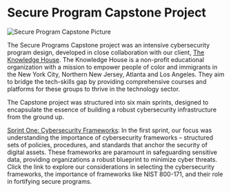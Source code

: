 # Secure Program Capstone Project

![Secure Program Capstone Picture](https://github.com/jjperipheral/TKHSecureProgramCapstoneProject/blob/main/secprogramlogo.jpeg)


The Secure Programs Capstone project was an intensive cybersecurity program design, developed in close collaboration with our client, [The Knowledge House](www.theknowledgehouse.org). The Knowledge House is a non-profit educational organization with a mission to empower people of color and immigrants in the New York City, Northern New Jersey, Atlanta and Los Angeles. They aim to bridge the tech-skills gap by providing comprehensive courses and platforms for these groups to thrive in the technology sector.

The Capstone project was structured into six main sprints, designed to encapsulate the essence of building a robust cybersecurity infrastructure from the ground up.

[Sprint One: Cybersecurity Frameworks](weblinkhere.com): In the first sprint, our focus was understanding the importance of cybersecurity frameworks – structured sets of policies, procedures, and standards that anchor the security of digital assets. These frameworks are paramount in safeguarding sensitive data, providing organizations a robust blueprint to minimize cyber threats. Click the link to explore our considerations in selecting the cybersecurity frameworks, the importance of frameworks like NIST 800-171, and their role in fortifying secure programs.
